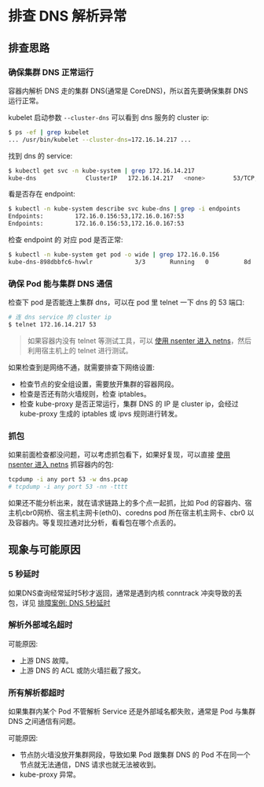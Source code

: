 # 排查 DNS 解析异常

## 排查思路

### 确保集群 DNS 正常运行

容器内解析 DNS 走的集群 DNS(通常是 CoreDNS)，所以首先要确保集群 DNS 运行正常。

kubelet 启动参数 `--cluster-dns` 可以看到 dns 服务的 cluster ip:

```bash
$ ps -ef | grep kubelet
... /usr/bin/kubelet --cluster-dns=172.16.14.217 ...
```

找到 dns 的 service:

```bash
$ kubectl get svc -n kube-system | grep 172.16.14.217
kube-dns              ClusterIP   172.16.14.217   <none>        53/TCP,53/UDP              47d
```

看是否存在 endpoint:

```bash
$ kubectl -n kube-system describe svc kube-dns | grep -i endpoints
Endpoints:         172.16.0.156:53,172.16.0.167:53
Endpoints:         172.16.0.156:53,172.16.0.167:53
```

检查 endpoint 的 对应 pod 是否正常:

```bash
$ kubectl -n kube-system get pod -o wide | grep 172.16.0.156
kube-dns-898dbbfc6-hvwlr            3/3       Running   0          8d        172.16.0.156   10.0.0.3
```

### 确保 Pod 能与集群 DNS 通信

检查下 pod 是否能连上集群 dns，可以在 pod 里 telnet 一下 dns 的 53 端口:

```bash
# 连 dns service 的 cluster ip
$ telnet 172.16.14.217 53
```

> 如果容器内没有 telnet 等测试工具，可以 [使用 nsenter 进入 netns](../../skill/enter-netns-with-nsenter)，然后利用宿主机上的 telnet 进行测试。

如果检查到是网络不通，就需要排查下网络设置:

* 检查节点的安全组设置，需要放开集群的容器网段。
* 检查是否还有防火墙规则，检查 iptables。
* 检查 kube-proxy 是否正常运行，集群 DNS 的 IP 是 cluster ip，会经过 kube-proxy 生成的 iptables 或 ipvs 规则进行转发。

### 抓包

如果前面检查都没问题，可以考虑抓包看下，如果好复现，可以直接  [使用 nsenter 进入 netns](../../skill/enter-netns-with-nsenter) 抓容器内的包:

```bash
tcpdump -i any port 53 -w dns.pcap
# tcpdump -i any port 53 -nn -tttt
```

如果还不能分析出来，就在请求链路上的多个点一起抓，比如 Pod 的容器内、宿主机cbr0网桥、宿主机主网卡(eth0)、coredns pod 所在宿主机主网卡、cbr0 以及容器内。等复现拉通对比分析，看看包在哪个点丢的。

## 现象与可能原因

### 5 秒延时

如果DNS查询经常延时5秒才返回，通常是遇到内核 conntrack 冲突导致的丢包，详见 [排障案例: DNS 5秒延时](../../cases/network/dns-lookup-5s-delay)

### 解析外部域名超时

可能原因:

* 上游 DNS 故障。
* 上游 DNS 的 ACL 或防火墙拦截了报文。

### 所有解析都超时

如果集群内某个 Pod 不管解析 Service 还是外部域名都失败，通常是 Pod 与集群 DNS 之间通信有问题。

可能原因:

* 节点防火墙没放开集群网段，导致如果 Pod 跟集群 DNS 的 Pod 不在同一个节点就无法通信，DNS 请求也就无法被收到。
* kube-proxy 异常。
